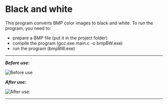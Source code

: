 # Black and white
This program converts BMP color images to black and white.
To run the program, you need to: 
- prepare a BMP file (put it in the project folder)
- compile the program (gcc.exe main.c -o bmpBW.exe)
- run the program (bmpBW.exe)
---
___Before use:___

![Before use](courtyard.bmp)

___After use:___

![After use:](courtyard_gray.bmp)

---